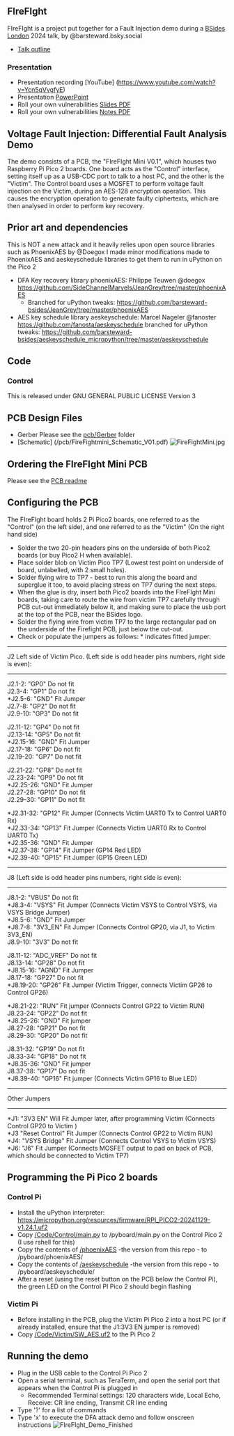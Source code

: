 ## FIreFIght
FIreFIght is a project put together for a Fault Injection demo during a [BSides London](https://bsides.london/) 2024 talk, by @barsteward.bsky.social
 * [Talk outline](https://cfp.securitybsides.org.uk/bsides-london-2024/talk/EHRQSN/)
### Presentation
 * Presentation recording [YouTube] (https://www.youtube.com/watch?v=Ycn5qVvgfyE)
 * Presentation [PowerPoint](/Presentation/Roll%20your%20own%20vulnerabilities%20V1.0.pptx)
 * Roll your own vulnerabilities [Slides PDF](/Presentation/Roll%20your%20own%20vulnerabilities%20V1.0.pdf)
 * Roll your own vulnerabilities [Notes PDF](/Presentation/Roll%20your%20own%20vulnerabilities%20V1.0%20Notes.pdf)
## Voltage Fault Injection: Differential Fault Analysis Demo
The demo consists of a PCB, the "FIreFIght Mini V0.1", which houses two Raspberry Pi Pico 2 boards. One board acts as the "Control" interface, setting itself up as a USB-CDC port to talk to a host PC, and the other is the "Victim". The Control board uses a MOSFET to perform voltage fault injection on the Victim, during an AES-128 encryption operation. This causes the encryption operation to generate faulty ciphertexts, which are then analysed in order to perform key recovery.
## Prior art and dependencies
This is NOT a new attack and it heavily relies upon open source libraries such as PhoenixAES by @Doegox
I made minor modifications made to PhoenixAES and aeskeyschedule libraries to get them to run in uPython on the Pico 2
* DFA Key recovery library phoenixAES: Philippe Teuwen @doegox 
  https://github.com/SideChannelMarvels/JeanGrey/tree/master/phoenixAES
  * Branched for uPython tweaks: https://github.com/barsteward-bsides/JeanGrey/tree/master/phoenixAES
* AES key schedule library aeskeyschedule: Marcel Nageler @fanoster
  https://github.com/fanosta/aeskeyschedule
  branched for uPython tweaks: https://github.com/barsteward-bsides/aeskeyschedule_micropython/tree/master/aeskeyschedule
## Code
### Control
This is released under GNU GENERAL PUBLIC LICENSE Version 3
## PCB Design Files
* Gerber Please see the [pcb/Gerber](/pcb/gerber) folder 
* [Schematic] (/pcb/FireFightmini_Schematic_V01.pdf)
![FireFightMini.jpg](Images/FireFightMini.jpg)
## Ordering the FIreFIght Mini PCB
Please see the [PCB readme](/pcb/ReadMe.md)

## Configuring the PCB
The FIreFIght board holds 2 Pi Pico2 boards, one referred to as the "Control" (on the left side), and one referred to as the "Victim" (On the right hand side)  
* Solder the two 20-pin headers pins on the underside of both Pico2 boards (or buy Pico2 H when available).  
* Place solder blob on Victim Pico TP7 (Lowest test point on underside of board, unlabelled, with 2 small holes).  
* Solder flying wire to TP7 - best to run this along the board and superglue it too, to avoid placing stress on TP7 during the next steps.  
* When the glue is dry, insert both Pico2 boards into the FIreFIght Mini boards, taking care to route the wire from victim TP7 carefully through PCB cut-out immediately below it, and making sure to place the usb port at the top of the PCB, near the BSides logo.  
* Solder the flying wire from victim TP7 to the large rectangular pad on the underside of the Firefight PCB, just below the cut-out.  
* Check or populate the jumpers as follows: * indicates fitted jumper.  

___________________________
J2 Left side of Victim Pico. (Left side is odd header pins numbers, right side is even):
___________________________
 J2.1-2:   "GP0" Do not fit  
 J2.3-4:   "GP1" Do not fit  
*J2.5-6:   "GND" Fit Jumper  
 J2.7-8:   "GP2" Do not fit  
 J2.9-10:  "GP3" Do not fit  

 J2.11-12: "GP4" Do not fit  
 J2.13-14: "GP5" Do not fit  
*J2.15-16: "GND" Fit Jumper  
 J2.17-18: "GP6" Do not fit  
 J2.19-20: "GP7" Do not fit  

 J2.21-22: "GP8"  Do not fit  
 J2.23-24: "GP9"  Do not fit  
*J2.25-26: "GND"  Fit Jumper  
 J2.27-28: "GP10" Do not fit  
 J2.29-30: "GP11" Do not fit  

*J2.31-32: "GP12" Fit Jumper (Connects Victim UART0 Tx to Control UART0 Rx)  
*J2.33-34: "GP13" Fit Jumper (Connects Victim UART0 Rx to Control UART0 Tx)  
*J2.35-36: "GND"  Fit Jumper  
*J2.37-38: "GP14" Fit Jumper (GP14 Red LED)  
*J2.39-40: "GP15" Fit Jumper (GP15 Green LED)  

___________________________
J8 (Left side is odd header pins numbers, right side is even):
___________________________
J8.1-2:   "VBUS"     Do not fit  
*J8.3-4:   "VSYS"     Fit Jumper (Connects Victim VSYS to Control VSYS, via VSYS Bridge Jumper)  
*J8.5-6:   "GND"      Fit Jumper  
*J8.7-8:   "3V3_EN"   Fit Jumper (Connects Control GP20, via J1, to Victim 3V3_EN)  
 J8.9-10:  "3V3"      Do not fit  

 J8.11-12: "ADC_VREF" Do not fit   
 J8.13-14: "GP28"     Do not fit  
*J8.15-16: "AGND"     Fit Jumper  
 J8.17-18: "GP27"     Do not fit  
*J8.19-20: "GP26"     Fit Jumper (Victim Trigger, connects Victim GP26 to Control GP26)  

*J8.21-22: "RUN"      Fit jumper (Connects Control GP22 to Victim RUN)  
 J8.23-24: "GP22"     Do not fit  
*J8.25-26: "GND"      Fit jumper  
 J8.27-28: "GP21"     Do not fit  
 J8.29-30: "GP20"     Do not fit  

 J8.31-32: "GP19"     Do not fit  
 J8.33-34: "GP18"     Do not fit  
*J8.35-36: "GND"      Fit jumper  
 J8.37-38: "GP17"     Do not fit  
*J8.39-40: "GP16"     Fit jumper (Connects Victim GP16 to Blue LED)  

__________________________
Other Jumpers
___________________________
*J1: "3V3 EN"        Will Fit Jumper later, after programming Victim (Connects Control GP20 to Victim )  
*J3  "Reset Control" Fit Jumper (Connects Control GP22 to Victim RUN)                                                                                                    
*J4: "VSYS Bridge"   Fit Jumper (Connects Control VSYS to Victim VSYS)  
*J6: "J6"            Fit Jumper (Connects MOSFET output to pad on back of PCB, which should be connected to Victim TP7)  


## Programming the Pi Pico 2 boards
### Control Pi
 * Install the uPython interpreter: https://micropython.org/resources/firmware/RPI_PICO2-20241129-v1.24.1.uf2 
 * Copy [/Code/Control/main.py](/Code/Control/main.py) to /pyboard/main.py on the Control Pico 2 (I use rshell for this)
 * Copy the contents of [/phoenixAES](https://github.com/barsteward-bsides/JeanGrey/tree/master/phoenixAES/phoenixAES) -the version from  this repo - to /pyboard/phoenixAES/
 * Copy the contents of [/aeskeyschedule](https://github.com/barsteward-bsides/aeskeyschedule_micropython/tree/master/aeskeyschedule) -the version from  this repo - to /pyboard/aeskeyschedule/
 * After a reset (using the reset button on the PCB below the Control Pi), the green LED on the Control PI Pico 2 should begin flashing
### Victim Pi
* Before installing in the PCB, plug the Victim Pi Pico 2 into a host PC (or if already installed, ensure that the J1:3V3 EN jumper is removed)
* Copy [/Code/Victim/SW_AES.uf2](/Code/Victim/SW_AES.uf2) to the Pi Pico 2
## Running the demo
* Plug in the USB cable to the Control Pi Pico 2
* Open a serial terminal, such as TeraTerm, and open the serial port that appears when the Control Pi is plugged in
  * Recommended Terminal settings: 120 characters wide, Local Echo, Receive: CR line ending, Transmit CR line ending
* Type '?' for a list of commands
* Type 'x' to execute the DFA attack demo and follow onscreen instructions
![FIreFIght_Demo_Finished](Images/FIreFIght_Demo_Finished.png)
